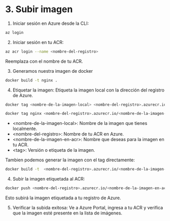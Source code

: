 # 3. Subir imagen

1. Iniciar sesión en Azure desde la CLI:

```bash
az login
```

2. Iniciar sesión en tu ACR:

```bash
az acr login --name <nombre-del-registro>
```
Reemplaza <nombre-del-registro> con el nombre de tu ACR.

3. Generamos nuestra imagen de docker

```bash
docker build -t nginx .
```
4. Etiquetar la imagen: Etiqueta la imagen local con la dirección del registro de Azure.

```bash
docker tag <nombre-de-la-imagen-local> <nombre-del-registro>.azurecr.io/<nombre-de-la-imagen-en-acr>:<tag>
```
```bash
docker tag nginx <nombre-del-registro>.azurecr.io/<nombre-de-la-imagen-en-acr>:<tag>
```

- \<nombre-de-la-imagen-local>: Nombre de la imagen que tienes localmente.
- \<nombre-del-registro>: Nombre de tu ACR en Azure.
- \<nombre-de-la-imagen-en-acr>: Nombre que deseas para la imagen en tu ACR.
- \<tag>: Versión o etiqueta de la imagen.

Tambien podemos generar la imagen con el tag directamente:
```bash
docker build -t  <nombre-del-registro>.azurecr.io/<nombre-de-la-imagen-en-acr>:<tag> .
```

4. Subir la imagen etiquetada al ACR:

```bash
docker push <nombre-del-registro>.azurecr.io/<nombre-de-la-imagen-en-acr>:<tag>
```

Esto subirá la imagen etiquetada a tu registro de Azure.

5. Verificar la subida exitosa: Ve a Azure Portal, ingresa a tu ACR y verifica que la imagen esté presente en la lista de imágenes.